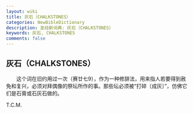 ```yaml
---
layout: wiki
title: 灰石（CHALKSTONES）
categories: NewBibleDictionary
description: 圣经新词典: 灰石（CHALKSTONES）
keywords: 灰石, CHALKSTONES
comments: false
---
```


## 灰石（CHALKSTONES）

　　这个词在旧约用过一次（赛廿七9），作为一种修辞法，用来指人若要得到赦免和复兴，必须对拜偶像的祭坛所作的事。那些坛必须被“打碎〔成灰〕”，仿佛它们是石膏或石灰石做的。

T.C.M.







